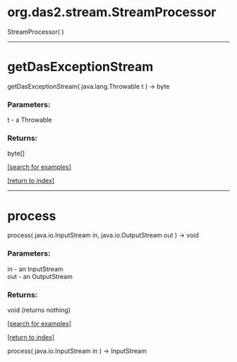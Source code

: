 # org.das2.stream.StreamProcessor
StreamProcessor( )


***
<a name="getDasExceptionStream"></a>
# getDasExceptionStream
getDasExceptionStream( java.lang.Throwable t ) &rarr; byte



### Parameters:
t - a Throwable

### Returns:
byte[]


<a href="https://github.com/autoplot/dev/search?q=getDasExceptionStream&unscoped_q=getDasExceptionStream">[search for examples]</a>

<a href="https://github.com/autoplot/documentation/blob/master/javadoc/index-all.md">[return to index]</a>

***
<a name="process"></a>
# process
process( java.io.InputStream in, java.io.OutputStream out ) &rarr; void



### Parameters:
in - an InputStream
<br>out - an OutputStream

### Returns:
void (returns nothing)


<a href="https://github.com/autoplot/dev/search?q=process&unscoped_q=process">[search for examples]</a>

<a href="https://github.com/autoplot/documentation/blob/master/javadoc/index-all.md">[return to index]</a>

process( java.io.InputStream in ) &rarr; InputStream<br>
